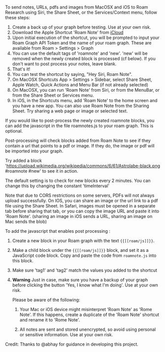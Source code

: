 To send notes, URLs, pdfs and images from MacOSX and iOS to Roam Research using Siri, the Share Sheet, or the Services/Context menu, follow these steps:

1. Create a back up of your graph before testing. Use at your own risk.
2. Download the Apple Shortcut 'Roam Note' from [iCloud](https://www.icloud.com/shortcuts/0b7be4c5b5104d6180769d377a3d3488)
3. Upon initial execution of the shortcut, you will be prompted to input your Roam Graph API Token and the name of your roam graph. These are available from Roam > Settings > Graph
4. You can use the default tags of 'roamnote' and 'new'. 'new' will be removed when the newly created block is processed (cf below). If you don't want to post process your notes, leave blank.
5. That's it!
6. You can test the shortcut by saying, "Hey Siri, Roam Note".
7. On MacOSX Shortcuts App > Settings > Sidebar, select Share Sheet, Apple Watch, Quick Actions and Menu Bar (if not already selected)
8. On MacOSX, you can run 'Roam Note' from Siri, or from the MenuBar, or from the Share Sheet or Services menu.
9. In iOS, in the Shortcuts menu, add 'Roam Note' to the home screen and you have a new app. You can also use Roam Note from the Sharing Sheet. Try sharing a web page or image or selected text.

If you would like to post-process the newly created roamnote blocks, you can add the javascript in the file roamnotes.js to your roam graph. This is optional.

Post-processing will check blocks added from Roam Note to see if they contain a url that points to a pdf or image. If they do, the image or pdf will be imported into your graph. 

Try added a block 'https://upload.wikimedia.org/wikipedia/commons/6/61/Astrolabe-black.png #roamnote #new' to see it in action.

The default setting is to check for new blocks every 2 minutes. You can change this by changing the constant 'timeInterval'

Note that due to CORS restrictions on some servers, PDFs will not always upload successfully. On IOS, you can share an image or the url link to a pdf file using the Share Sheet. In Safari, images must be opened in a separate tab before sharing that tab, or you can copy the image URL and paste it into 'Roam Note'. (sharing an image in iOS sends a URL, sharing an image on Mac sends the blob)

To add the javascript that enables post processing :

1. Create a new block in your Roam graph with the text `{{[[roam/js]]}}`.
2. Make a child block under the `{{[[roam/js]]}}` block, and set it as a JavaScript code block. Copy and paste the code from `roamnote.js` into this block.
3. Make sure 'tag1' and 'tag2' match the values you added to the shortcut
4. **Warning** Just in case, make sure you have a backup of your graph before clicking the button 'Yes, I know what I'm doing'. Use at your own risk.

   Please be aware of the following:

   1. Your Mac or iOS device might misinterpret 'Roam Note' as 'Rome Note'. If this happens, create a duplicate of the 'Roam Note' shortcut and rename it to 'Rome Note'.

   2. All notes are sent and stored unencrypted, so avoid using personal or sensitive information. Use at your own risk.

Credit: Thanks to @abhay for guidance in developing this project.
